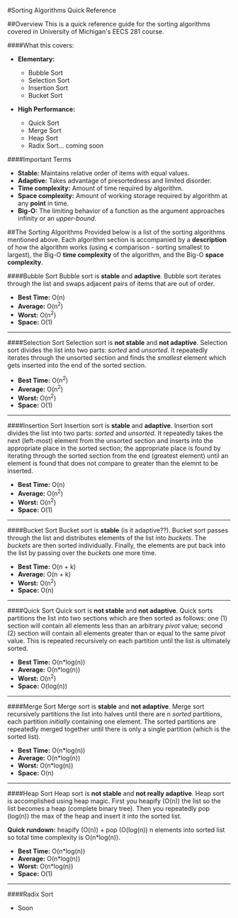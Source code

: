 #Sorting Algorithms Quick Reference

##Overview
This is a quick reference guide for the sorting algorithms covered in University of Michigan's EECS 281 course.

####What this covers:

- **Elementary:**
	- Bubble Sort
	- Selection Sort
	- Insertion Sort
	- Bucket Sort

- **High Performance:**
	- Quick Sort
	- Merge Sort
	- Heap Sort
	- Radix Sort... coming soon


####Important Terms
- **Stable:** Maintains relative order of items with equal values.
- **Adaptive:** Takes advantage of presortedness and limited disorder.
- **Time complexity:** Amount of time required by algorithm.
- **Space complexity:** Amount of working storage required by algorithm at any **point** in time.
- **Big-O:** The limiting behavior of a function as the argument approaches infinity or an *upper-bound*.

##The Sorting Algorithms
Provided below is a list of the sorting algorithms mentioned above. Each algorithm section is accompanied by a **description** of how the algorithm works (using **<** comparison - sorting smallest to largest), the Big-O **time complexity** of the algorithm, and the Big-O **space complexity**.


####Bubble Sort
 Bubble sort is **stable** and **adaptive**. Bubble sort iterates through the list and swaps adjacent pairs of items that are out of order.
- **Best Time:** O(n)
- **Average:** O(n<sup>2</sup>)
- **Worst:** O(n<sup>2</sup>)
- **Space:** O(1)

---

####Selection Sort
Selection sort is **not stable** and **not adaptive**. Selection sort divides the list into two parts: *sorted* and *unsorted*. It repeatedly iterates through the unsorted section and finds the *smallest* element which gets inserted into the end of the sorted section. 
- **Best Time:** O(n<sup>2</sup>)
- **Average:** O(n<sup>2</sup>)
- **Worst:** O(n<sup>2</sup>)
- **Space:** O(1)

---

####Insertion Sort
Insertion sort is **stable** and **adaptive**. Insertion sort divides the list into two parts: *sorted* and *unsorted*. It repeatedly takes the next (left-most) element from the unsorted section and inserts into the appropriate place in the sorted section; the appropriate place is found by iterating through the sorted section from the end (greatest element) until an element is found that does not compare to greater than the elemnt to be inserted.
- **Best Time:** O(n)
- **Average:** O(n<sup>2</sup>)
- **Worst:** O(n<sup>2</sup>)
- **Space:** O(1)

---

####Bucket Sort
Bucket sort is **stable** (is it adaptive??). Bucket sort passes through the list and distributes elements of the list into *buckets*. The *buckets* are then sorted individually. Finally, the elements are put back into the list by passing over the *buckets* one more time.
- **Best Time:** O(n + k)
- **Average:** O(n + k)
- **Worst:** O(n<sup>2</sup>)
- **Space:** O(n)

---

####Quick Sort
Quick sort is **not stable** and **not adaptive**. Quick sorts partitions the list into two sections which are then sorted as follows: one (1) section will contain all elements less than an arbitrary *pivot* value; second (2) section will contain all elements greater than or equal to the same *pivot* value. This is repeated recursively on each partition until the list is ultimately sorted.
- **Best Time:** O(n\*log(n))
- **Average:** O(n\*log(n))
- **Worst:** O(n<sup>2</sup>)
- **Space:** O(log(n))

---

####Merge Sort
Merge sort is **stable** and **not adaptive**. Merge sort recursively partitions the list into halves until there are n *sorted* partitions, each partition *initially* containing one element. The sorted partitions are repeatedly merged together until there is only a single partition (which is the sorted list).
- **Best Time:** O(n\*log(n))
- **Average:** O(n\*log(n))
- **Worst:** O(n\*log(n))
- **Space:** O(n)

---

####Heap Sort
Heap sort is **not stable** and **not really adaptive**. Heap sort is accomplished using heap magic. First you heapify (O(n)) the list so the list becomes a heap (complete binary tree). Then you repeatedly pop (log(n)) the max of the heap and insert it into the sorted list.

**Quick rundown:** heapify (O(n)) + pop (O(log(n)) n elements into sorted list so total time complexity is O(n\*log(n)).
- **Best Time:** O(n\*log(n))
- **Average:** O(n\*log(n))
- **Worst:** O(n\*log(n))
- **Space:** O(1)

---

####Radix Sort
 - Soon


